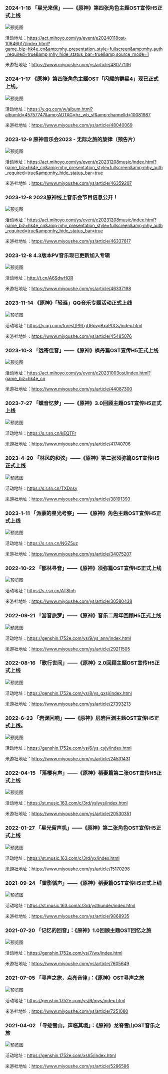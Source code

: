 ### 2024-1-18 「星光来信」——《原神》第四张角色主题OST宣传H5正式上线

![预览图](https://upload-bbs.miyoushe.com/upload/2024/01/17/75276539/c2762c9fab00417d04d2a2801cfd404f_9008268290231800486.jpg)

活动地址：https://act.mihoyo.com/ys/event/e20240118ost-10646b17/index.html?game_biz=hk4e_cn&amp;mhy_presentation_style=fullscreen&amp;mhy_auth_required=true&amp;mhy_hide_status_bar=true&amp;source_mode=1

米游社地址：https://www.miyoushe.com/ys/article/48077136



### 2024-1-17 《原神》第四张角色主题OST「闪耀的群星4」现已正式上线。

![预览图](https://upload-bbs.miyoushe.com/upload/2024/01/16/75276539/652f3f4a7af7bfdbc53000a28e97fa6e_2379219922974340134.jpg)

活动地址：https://y.qq.com/w/album.html?albumId=45757747&amp;ADTAG=hz_wb_sf&amp;channelId=10081987

米游社地址：https://www.miyoushe.com/ys/article/48040069



### 2023-12-9 原神音乐会2023 - 无际之旅的旋律（预告片）

![预览图](https://upload-bbs.miyoushe.com/upload/2023/12/09/75276539/ad11ea36e5cf91d7d391f661730717c6_1896206162126379672.jpg)

活动地址：https://act.mihoyo.com/ys/event/e20231208music/index.html?game_biz=hk4e_cn&amp;mhy_presentation_style=fullscreen&amp;mhy_auth_required=true&amp;mhy_hide_status_bar=true

米游社地址：https://www.miyoushe.com/ys/article/46359207


### 2023-12-8 2023原神线上音乐会节目信息公开！

![预览图](https://upload-bbs.miyoushe.com/upload/2023/12/08/75276539/88fb115d2f3a7e3dd3c5c3a130a2ce92_1820038613106401633.jpg)

活动地址：https://act.mihoyo.com/ys/event/e20231208music/index.html?game_biz=hk4e_cn&amp;mhy_presentation_style=fullscreen&amp;mhy_auth_required=true&amp;mhy_hide_status_bar=true

米游社地址：https://www.miyoushe.com/ys/article/46337617



### 2023-12-8 4.3版本PV音乐现已更新加入专辑

![预览图](https://upload-bbs.miyoushe.com/upload/2023/12/08/75276539/e8bf2f515da20e3919ee4e7ba1f91b5f_5035995438653464336.jpg)

活动地址：http://t.cn/A6SdwHOR

米游社地址：https://www.miyoushe.com/ys/article/46337198


### 2023-11-14 《原神》「轻涟」QQ音乐专题活动正式上线

![预览图](https://upload-bbs.miyoushe.com/upload/2023/11/14/75276539/2764b207b9cbb2b89894f7c033d16065_5062240164751773924.jpg)

活动地址：https://y.qq.com/forest/P9LgU6pvgBxaP0Cs/index.html

米游社地址：https://www.miyoushe.com/ys/article/45485076


### 2023-10-3 「远寄佳音」——《原神》枫丹篇OST宣传H5正式上线

![预览图](https://upload-bbs.miyoushe.com/upload/2023/10/02/75276539/d58332dfa71962a4b2d928d4a1bf681b_854025998617207310.jpg)

活动地址：https://act.mihoyo.com/ys/event/e20231003ost/index.html?game_biz=hk4e_cn

米游社地址：https://www.miyoushe.com/ys/article/44087300


### 2023-7-27 「螺音忆梦」——《原神》3.0回顾主题OST宣传H5正式上线

![预览图](https://upload-bbs.miyoushe.com/upload/2023/07/27/75276539/86d4e0ab7d9804a27df6966891dbebb8_8328771838483195514.jpg)

活动地址：https://s.r.sn.cn/kEQTFr

米游社地址：https://www.miyoushe.com/ys/article/41740706

### 2023-4-20 「林风的和弦」——《原神》第二张须弥篇OST宣传H5正式上线

![预览图](https://upload-bbs.miyoushe.com/upload/2023/04/19/75276539/6f078edfe101693f0fd50fc8f4e7b7a0_2427968265263147803.png)

活动地址：https://s.r.sn.cn/TXDnsy

米游社地址：https://www.miyoushe.com/ys/article/38191393

### 2023-1-11 「派蒙的星光考察」——《原神》角色主题OST宣传H5正式上线

![预览图](https://upload-bbs.miyoushe.com/upload/2023/01/11/75276539/6c702f36142555b93938eea7bfe54c7e_3903863629568474779.png)

活动地址：https://s.r.sn.cn/NGZ5uz

米游社地址：https://www.miyoushe.com/ys/article/34075207

### 2022-10-22 「郁林寻音」——《原神》须弥篇OST宣传H5正式上线
![预览图](https://upload-bbs.miyoushe.com/upload/2022/10/21/75276539/4e424b7d97cf252d72dae7dbbf25489a_1647779973260070782.png?x-oss-process=image//resize,s_600/quality,q_80/auto-orient,0/interlace,1/format,png)

活动地址：https://s.r.sn.cn/AT8tnh

米游社地址：https://www.miyoushe.com/ys/article/30580438

### 2022-09-21 「游音旅梦」——《原神》音乐二周年回顾H5正式上线
![预览图](https://upload-bbs.miyoushe.com/upload/2022/09/20/75276539/591a2ad854540a90f32009275c1f5b78_2999832999136104667.jpg?x-oss-process=image//resize,s_600/quality,q_80/auto-orient,0/interlace,1/format,jpg)

活动地址：https://genshin.1752e.com/ys/9/ys_ann/index.html

米游社地址：https://www.miyoushe.com/ys/article/29211505

### 2022-08-16 「歌行世间」——《原神》2.0回顾主题OST宣传H5正式上线
![预览图](https://upload-bbs.miyoushe.com/upload/2022/08/15/75276539/0aabbf9dafdbb36bb63a77c9d641a69a_3754026140353914155.jpg?x-oss-process=image//resize,s_600/quality,q_80/auto-orient,0/interlace,1/format,jpg)

活动地址：https://genshin.1752e.com/ys/8/ys_gxsj/index.html

米游社地址：https://www.miyoushe.com/ys/article/27393213

### 2022-6-23 「岩渊回响」——《原神》层岩巨渊主题OST宣传H5正式上线。

![预览图](https://upload-bbs.miyoushe.com/upload/2022/06/23/75276539/61c9c0242146146c130f848fb9e45ecf_8628285405729114470.jpg)

活动地址：https://genshin.1752e.com/ys/6/ys_cyjy/index.html

米游社地址：https://www.miyoushe.com/ys/article/24531431


### 2022-04-15 「落樱有声」——《原神》稻妻篇第二张OST宣传H5正式上线
![预览图](https://upload-bbs.miyoushe.com/upload/2022/04/14/75276545/6b3585ff164a83181d104036053fbfd2_366296403236823408.jpg?x-oss-process=image//resize,s_600/quality,q_80/auto-orient,0/interlace,1/format,jpg)

活动地址：https://st.music.163.com/c/3rd/yslyys/index.html

米游社地址：https://www.miyoushe.com/ys/article/20530351


### 2022-01-27 「星光留声机」——《原神》第二张角色OST宣传H5正式上线
![预览图](https://upload-bbs.miyoushe.com/upload/2022/01/27/75276539/0fb75e0d08323b2ed14dc07278c0db38_8341018098526468451.png?x-oss-process=image//resize,s_600/quality,q_80/auto-orient,0/interlace,1/format,png)

活动地址：https://st.music.163.com/c/3rd/yx/index.html

米游社地址：https://www.miyoushe.com/ys/article/15170298

### 2021-09-24 「雷影循声」——《原神》稻妻篇OST宣传H5正式上线

![预览图](https://upload-bbs.miyoushe.com/upload/2021/09/24/75276539/4757d54e5ee8f90624c988a584ca4f91_258181813321314686.jpg?x-oss-process=image//resize,s_600/quality,q_80/auto-orient,0/interlace,1/format,jpg)

活动地址：https://st.music.163.com/c/3rd/ysthunder/index.html

米游社地址：https://www.miyoushe.com/ys/article/9868935

### 2021-07-20 「记忆的回音」：《原神》1.0回顾主题OST回忆之旅
![预览图](https://upload-bbs.miyoushe.com/upload/2021/07/19/75276539/fc06932fb25fb2affb931db52af9d80f_410757568704919484.jpg?x-oss-process=image//resize,s_600/quality,q_80/auto-orient,0/interlace,1/format,jpg)

活动地址：https://genshin.1752e.com/ys/7/wx/index.html

米游社地址：https://www.miyoushe.com/ys/article/7605649

### 2021-07-05 「寻声之旅，点亮音律」：《原神》OST寻声之旅

![预览图](https://upload-bbs.miyoushe.com/upload/2021/07/05/75276539/7e23cdc0b6e187f6305b42682d79ea2a_8374698274324786129.jpg?x-oss-process=image//resize,s_600/quality,q_80/auto-orient,0/interlace,1/format,jpg)

活动地址：https://genshin.1752e.com/ys/6/mys/index.html

米游社地址：https://www.miyoushe.com/ys/article/7251080


### 2021-04-02 「寻迹雪山，声临其境」：《原神》龙脊雪山OST音乐之旅

![预览图](https://upload-bbs.miyoushe.com/upload/2021/04/01/75276539/ff96d4fdda2e31a9ebf55896ac6db38b_3867959328976965907.jpg?x-oss-process=image//resize,s_600/quality,q_80/auto-orient,0/interlace,1/format,jpg)

活动地址：https://genshin.1752e.com/xsh5/index.html

米游社地址：https://www.miyoushe.com/ys/article/5286586

